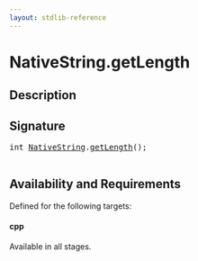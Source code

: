 ```yaml
---
layout: stdlib-reference
---
```


# NativeString\.getLength

## Description





## Signature 

<pre>
<span class="code_keyword">int</span> <a href="../types/nativestring-06/index" class="code_type">NativeString</a>.<a href="getlength-3">getLength</a>();

</pre>

## Availability and Requirements

Defined for the following targets:

#### cpp
Available in all stages.



